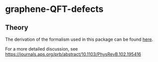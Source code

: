 # graphene-QFT-defects

## Theory

The derivation of the formalism used in this package can be found [here](https://github.com/rodinalex/graphene-QFT-defects/blob/main/Theory/Theory.pdf).

For a more detailed discussion, see https://journals.aps.org/prb/abstract/10.1103/PhysRevB.102.195416
